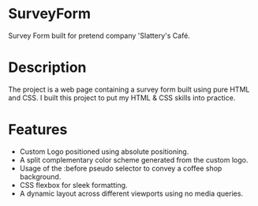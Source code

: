 # SurveyForm
Survey Form built for pretend company 'Slattery's Café.

# Description
The project is a web page containing a survey form built using pure HTML and CSS.
I built this project to put my HTML & CSS skills into practice. 

# Features
* Custom Logo positioned using absolute positioning.
* A split complementary color scheme generated from the custom logo.
* Usage of the :before pseudo selector to convey a coffee shop background.
* CSS flexbox for sleek formatting.
* A dynamic layout across different viewports using no media queries.
